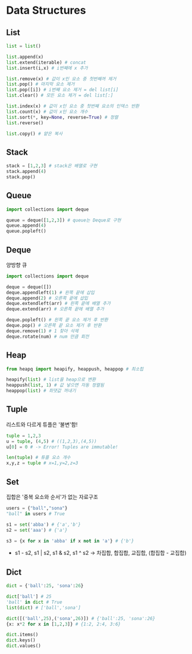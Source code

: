 # Data Structures

## List

```py
list = list()

list.append(x)
list.extend(iterable) # concat
list.insert(i,x) # i번째에 x 추가

list.remove(x) # 값이 x인 요소 중 첫번째꺼 제거
list.pop() # 마지막 요소 제거
list.pop([i]) # i번째 요소 제거 = del list[i]
list.clear() # 모든 요소 제거 = del list[:]

list.index(x) # 값이 x인 요소 중 첫번째 요소의 인덱스 반환
list.count(x) # 값이 x인 요소 개수
list.sort(*, key=None, reverse=True) # 정렬
list.reverse()

list.copy() # 얕은 복사
```

## Stack

```py
stack = [1,2,3] # stack은 배열로 구현
stack.append(4)
stack.pop()
```

## Queue

```py
import collections import deque

queue = deque([1,2,3]) # queue는 Deque로 구현
queue.append(4)
queue.popleft()
```

## Deque

양방향 큐

```py
import collections import deque

deque = deque([]) 
deque.appendleft(1) # 왼쪽 끝에 삽입
deque.append(2) # 오른쪽 끝에 삽입
deque.extendleft(arr) # 왼쪽 끝에 배열 추가 
deque.extend(arr) # 오른쪽 끝에 배열 추가 

deque.popleft() # 왼쪽 끝 요소 제거 후 반환
deque.pop() # 오른쪽 끝 요소 제거 후 반환
deque.remove(1) # 1 찾아 삭제
deque.rotate(num) # num 만큼 회전

```

## Heap

```py
from heapq import heapify, heappush, heappop # 최소힙

heapify(list) # list을 heap으로 변환
heappush(list, 1) # 값 넣으면 자동 정렬됨
heappop(list) # 최댓값 꺼내기
```

## Tuple

리스트와 다르게 튜플은 '불변'함!

```py
tuple = 1,2,3
u = tuple, (4,5) # ((1,2,3),(4,5))
u[0] = 0 # -> Error! Tuples are immutable!

len(tuple) # 튜플 요소 개수
x,y,z = tuple # x=1,y=2,z=3
```

## Set

집합은 '중복 요소와 순서'가 없는 자료구조

```py
users = {"ball","sona"}
"ball" in users # True

s1 = set('abba') # {'a','b'}
s2 = set('aaa') # {'a'}

s3 = {x for x in 'abba' if x not in 'a'} # {'b'}
```

- s1 - s2, s1 | s2, s1 & s2, s1 ^ s2 -> 차집합, 합집합, 교집합, (합집합 - 교집합)

## Dict

```py
dict = {'ball':25, 'sona':26}

dict['ball'] # 25
'ball' in dict # True
list(dict) # ['ball','sona']

dict([('ball',25),('sona',26)]) # {'ball':25, 'sona':26}
{x: x*2 for x in [1,2,3]} # {1:2, 2:4, 3:6}

dict.items()
dict.keys()
dict.values()
```
